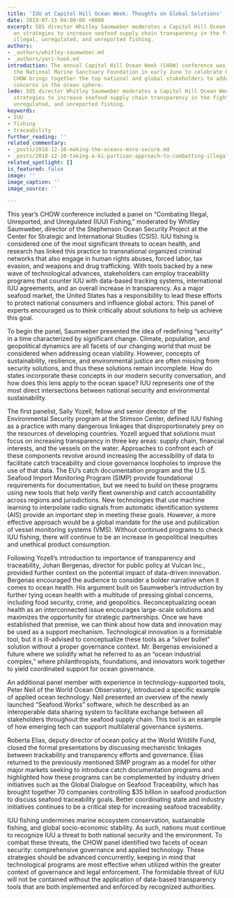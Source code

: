```yaml
---
title: 'IUU at Capitol Hill Ocean Week: Thoughts on Global Solutions'
date: 2019-07-15 04:00:00 +0000
excerpt: SOS director Whitley Saumweber moderates a Capitol Hill Ocean Week panel
  on strategies to increase seafood supply chain transparency in the fight against
  illegal, unregulated, and unreported fishing.
authors:
- _authors/whitley-saumweber.md
- _authors/yori-hook.md
introduction: The annual Capitol Hill Ocean Week (CHOW) conference was convened by
  the National Marine Sanctuary Foundation in early June to celebrate Oceans Month.
  CHOW brings together the top national and global stakeholders to address pressing
  concerns in the ocean sphere.
lede: SOS director Whitley Saumweber moderates a Capitol Hill Ocean Week panel on
  strategies to increase seafood supply chain transparency in the fight against illegal,
  unregulated, and unreported fishing.
keywords:
- IUU
- fishing
- traceability
further_reading: ''
related_commentary:
- _posts/2018-12-10-making-the-oceans-more-secure.md
- _posts/2018-12-10-taking-a-bi-partisan-approach-to-combatting-illegal-fishing.md
related_spotlight: []
is_featured: false
image: ''
image_caption: ''
image_source: ''

---
```

This year’s CHOW conference included a panel on “Combating Illegal, Unreported, and Unregulated (IUU) Fishing,” moderated by Whitley Saumweber, director of the Stephenson Ocean Security Project at the Center for Strategic and International Studies (CSIS). IUU fishing is considered one of the most significant threats to ocean health, and research has linked this practice to transnational organized criminal networks that also engage in human rights abuses, forced labor, tax evasion, and weapons and drug trafficking. With tools backed by a new wave of technological advances, stakeholders can employ traceability programs that counter IUU with data-based tracking systems, international IUU agreements, and an overall increase in transparency. As a major seafood market, the United States has a responsibility to lead these efforts to protect national consumers and influence global actors. This panel of experts encouraged us to think critically about solutions to help us achieve this goal.

To begin the panel, Saumweber presented the idea of redefining “security” in a time characterized by significant change. Climate, population, and geopolitical dynamics are all facets of our changing world that must be considered when addressing ocean viability. However, concepts of sustainability, resilience, and environmental justice are often missing from security solutions, and thus these solutions remain incomplete. How do states incorporate these concepts in our modern security conversation, and how does this lens apply to the ocean space? IUU represents one of the most direct intersections between national security and environmental sustainability.

The first panelist, Sally Yozell, fellow and senior director of the Environmental Security program at the Stimson Center, defined IUU fishing as a practice with many dangerous linkages that disproportionately prey on the resources of developing countries. Yozell argued that solutions must focus on increasing transparency in three key areas: supply chain, financial interests, and the vessels on the water. Approaches to confront each of these components revolve around increasing the accessibility of data to facilitate catch traceability and close governance loopholes to improve the use of that data. The EU’s catch documentation program and the U.S. Seafood Import Monitoring Program (SIMP) provide foundational requirements for documentation, but we need to build on these programs using new tools that help verify fleet ownership and catch accountability across regions and jurisdictions. New technologies that use machine learning to interpolate radio signals from automatic identification systems (AIS) provide an important step in meeting these goals. However, a more effective approach would be a global mandate for the use and publication of vessel monitoring systems (VMS). Without continued programs to check IUU fishing, there will continue to be an increase in geopolitical inequities and unethical product consumption.

Following Yozell’s introduction to importance of transparency and traceability, Johan Bergenas, director for public policy at Vulcan Inc., provided further context on the potential impact of data-driven innovation. Bergenas encouraged the audience to consider a bolder narrative when it comes to ocean health. His argument built on Saumweber’s introduction by further tying ocean health with a multitude of pressing global concerns, including food security, crime, and geopolitics. Reconceptualizing ocean health as an interconnected issue encourages large-scale solutions and maximizes the opportunity for strategic partnerships. Once we have established that premise, we can think about how data and innovation may be used as a support mechanism. Technological innovation is a formidable tool, but it is ill-advised to conceptualize these tools as a “silver bullet” solution without a proper governance context. Mr. Bergenas envisioned a future where we solidify what he referred to as an “ocean industrial complex,” where philanthropists, foundations, and innovators work together to yield coordinated support for ocean governance.

An additional panel member with experience in technology-supported tools, Peter Neil of the World Ocean Observatory, introduced a specific example of applied ocean technology. Neil presented an overview of the newly launched “Seafood.Works” software, which he described as an interoperable data sharing system to facilitate exchange between all stakeholders throughout the seafood supply chain. This tool is an example of how emerging tech can support multilateral governance systems.

Roberta Elias, deputy director of ocean policy at the World Wildlife Fund, closed the formal presentations by discussing mechanistic linkages between trackability and transparency efforts and governance. Elias returned to the previously mentioned SIMP program as a model for other major markets seeking to introduce catch documentation programs and highlighted how these programs can be complemented by industry driven initiatives such as the Global Dialogue on Seafood Traceability, which has brought together 70 companies controlling $35 billion in seafood production to discuss seafood traceability goals. Better coordinating state and industry initiatives continues to be a critical step for increasing seafood traceability.

IUU fishing undermines marine ecosystem conservation, sustainable fishing, and global socio-economic stability. As such, nations must continue to recognize IUU a threat to both national security and the environment. To combat these threats, the CHOW panel identified two facets of ocean security: comprehensive governance and applied technology. These strategies should be advanced concurrently, keeping in mind that technological programs are most effective when utilized within the greater context of governance and legal enforcement. The formidable threat of IUU will not be contained without the application of data-based transparency tools that are both implemented and enforced by recognized authorities.